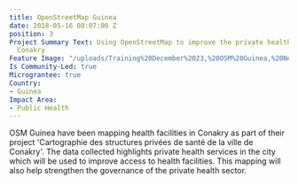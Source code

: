 ```yaml
---
title: OpenStreetMap Guinea
date: 2018-05-16 08:07:00 Z
position: 3
Project Summary Text: Using OpenStreetMap to improve the private health sector in
  Conakry
Feature Image: "/uploads/Training%20December%2023,%20OSM%20Guinea,%20Nethope%202017.jpg"
Is Community-Led: true
Micrograntee: true
Country:
- Guinea
Impact Area:
- Public Health
---
```


OSM Guinea have been mapping health facilities in Conakry as part of their project 'Cartographie des structures privées de santé de la ville de Conakry'. The data collected highlights private health services in the city which will be used to improve access to health facilities. This mapping will also help strengthen the governance of the private health sector.